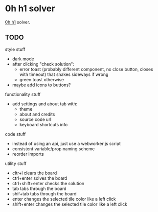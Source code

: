 # 0h h1 solver

[0h h1](https://0hh1.com) solver.

## TODO

style stuff
- dark mode
- after clicking "check solution": 
  - error toast (probably different component, no close button, closes with timeout) that shakes sideways if wrong
  - green toast otherwise
- maybe add icons to buttons?

functionality stuff
- add settings and about tab with:
  - theme
  - about and credits
  - source code url
  - keyboard shortcuts info

code stuff
- instead of using an api, just use a webworker js script
- consistent variable/prop naming scheme
- reorder imports

utility stuff
- cltr+l clears the board
- ctrl+enter solves the board
- ctrl+shift+enter checks the solution
- tab tabs through the board
- shif+tab tabs through the board
- enter changes the selected tile color like a left click
- shift+enter changes the selected tile color like a left click